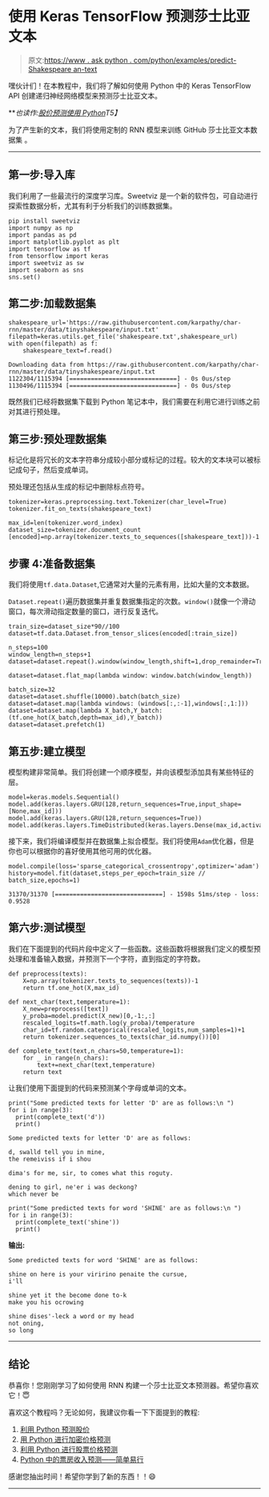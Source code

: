 # 使用 Keras TensorFlow 预测莎士比亚文本

> 原文:[https://www . ask python . com/python/examples/predict-Shakespeare an-text](https://www.askpython.com/python/examples/predict-shakespearean-text)

嘿伙计们！在本教程中，我们将了解如何使用 Python 中的 Keras TensorFlow API 创建递归神经网络模型来预测莎士比亚文本。

***也读作:[股价预测使用 Python](https://www.askpython.com/python/examples/stock-price-prediction-python)*T5】**

为了产生新的文本，我们将使用定制的 RNN 模型来训练 GitHub 莎士比亚文本数据集 。

* * *

## **第一步:导入库**

我们利用了一些最流行的深度学习库。Sweetviz 是一个新的软件包，可自动进行探索性数据分析，尤其有利于分析我们的训练数据集。

```
pip install sweetviz
import numpy as np
import pandas as pd
import matplotlib.pyplot as plt
import tensorflow as tf
from tensorflow import keras
import sweetviz as sw
import seaborn as sns
sns.set()

```

## **第二步:加载数据集**

```
shakespeare_url='https://raw.githubusercontent.com/karpathy/char-rnn/master/data/tinyshakespeare/input.txt'
filepath=keras.utils.get_file('shakespeare.txt',shakespeare_url)
with open(filepath) as f:
    shakespeare_text=f.read()

```

```
Downloading data from https://raw.githubusercontent.com/karpathy/char-rnn/master/data/tinyshakespeare/input.txt
1122304/1115394 [==============================] - 0s 0us/step
1130496/1115394 [==============================] - 0s 0us/step

```

既然我们已经将数据集下载到 Python 笔记本中，我们需要在利用它进行训练之前对其进行预处理。

## **第三步:预处理数据集**

标记化是将冗长的文本字符串分成较小部分或标记的过程。较大的文本块可以被标记成句子，然后变成单词。

预处理还包括从生成的标记中删除标点符号。

```
tokenizer=keras.preprocessing.text.Tokenizer(char_level=True)
tokenizer.fit_on_texts(shakespeare_text)

max_id=len(tokenizer.word_index)
dataset_size=tokenizer.document_count
[encoded]=np.array(tokenizer.texts_to_sequences([shakespeare_text]))-1

```

## **步骤 4:准备数据集**

我们将使用`tf.data.Dataset`,它通常对大量的元素有用，比如大量的文本数据。

`Dataset.repeat()`遍历数据集并重复数据集指定的次数。`window()`就像一个滑动窗口，每次滑动指定数量的窗口，进行反复迭代。

```
train_size=dataset_size*90//100
dataset=tf.data.Dataset.from_tensor_slices(encoded[:train_size])

n_steps=100
window_length=n_steps+1
dataset=dataset.repeat().window(window_length,shift=1,drop_remainder=True)

dataset=dataset.flat_map(lambda window: window.batch(window_length))

batch_size=32
dataset=dataset.shuffle(10000).batch(batch_size)
dataset=dataset.map(lambda windows: (windows[:,:-1],windows[:,1:]))
dataset=dataset.map(lambda X_batch,Y_batch: (tf.one_hot(X_batch,depth=max_id),Y_batch))
dataset=dataset.prefetch(1)

```

## **第五步:建立模型**

模型构建非常简单。我们将创建一个顺序模型，并向该模型添加具有某些特征的层。

```
model=keras.models.Sequential()
model.add(keras.layers.GRU(128,return_sequences=True,input_shape=[None,max_id]))
model.add(keras.layers.GRU(128,return_sequences=True))
model.add(keras.layers.TimeDistributed(keras.layers.Dense(max_id,activation='softmax')))

```

接下来，我们将编译模型并在数据集上拟合模型。我们将使用`Adam`优化器，但是你也可以根据你的喜好使用其他可用的优化器。

```
model.compile(loss='sparse_categorical_crossentropy',optimizer='adam')
history=model.fit(dataset,steps_per_epoch=train_size // batch_size,epochs=1)

```

```
31370/31370 [==============================] - 1598s 51ms/step - loss: 0.9528

```

## **第六步:测试模型**

我们在下面提到的代码片段中定义了一些函数。这些函数将根据我们定义的模型预处理和准备输入数据，并预测下一个字符，直到指定的字符数。

```
def preprocess(texts):
    X=np.array(tokenizer.texts_to_sequences(texts))-1
    return tf.one_hot(X,max_id)

def next_char(text,temperature=1):
    X_new=preprocess([text])
    y_proba=model.predict(X_new)[0,-1:,:]
    rescaled_logits=tf.math.log(y_proba)/temperature
    char_id=tf.random.categorical(rescaled_logits,num_samples=1)+1
    return tokenizer.sequences_to_texts(char_id.numpy())[0]

def complete_text(text,n_chars=50,temperature=1):
    for _ in range(n_chars):
        text+=next_char(text,temperature)
    return text

```

让我们使用下面提到的代码来预测某个字母或单词的文本。

```
print("Some predicted texts for letter 'D' are as follows:\n ")
for i in range(3):
  print(complete_text('d'))
  print()

```

```
Some predicted texts for letter 'D' are as follows:

d, swalld tell you in mine,
the remeiviss if i shou

dima's for me, sir, to comes what this roguty.

dening to girl, ne'er i was deckong?
which never be

```

```
print("Some predicted texts for word 'SHINE' are as follows:\n ")
for i in range(3):
  print(complete_text('shine'))
  print()

```

**输出:**

```
Some predicted texts for word 'SHINE' are as follows:

shine on here is your viririno penaite the cursue,
i'll

shine yet it the become done to-k
make you his ocrowing

shine dises'-leck a word or my head
not oning,
so long 

```

* * *

## **结论**

恭喜你！您刚刚学习了如何使用 RNN 构建一个莎士比亚文本预测器。希望你喜欢它！😇

喜欢这个教程吗？无论如何，我建议你看一下下面提到的教程:

1.  [利用 Python 预测股价](https://www.askpython.com/python/examples/stock-price-prediction-python)
2.  [用 Python 进行加密价格预测](https://www.askpython.com/python/examples/crypto-price-prediction)
3.  [利用 Python 进行股票价格预测](https://www.askpython.com/python/examples/stock-price-prediction-python)
4.  [Python 中的票房收入预测——简单易行](https://www.askpython.com/python/examples/box-office-revenue-prediction)

感谢您抽出时间！希望你学到了新的东西！！😄

* * *